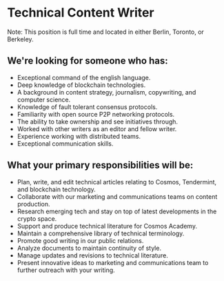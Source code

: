 # Technical Content Writer

Note: This position is full time and located in either Berlin, Toronto, or Berkeley.

## We're looking for someone who has:
* Exceptional command of the english language.
* Deep knowledge of blockchain technologies.
* A background in content strategy, journalism, copywriting, and computer science.
* Knowledge of fault tolerant consensus protocols.
* Familiarity with open source P2P networking protocols.
* The ability to take ownership and see initiatives through.
* Worked with other writers as an editor and fellow writer.
* Experience working with distributed teams.
* Exceptional communication skills.

## What your primary responsibilities will be:
* Plan, write, and edit technical articles relating to Cosmos, Tendermint, and blockchain technology.
* Collaborate with our marketing and communications teams on content production.
* Research emerging tech and stay on top of latest developments in the crypto space.
* Support and produce technical literature for Cosmos Academy.
* Maintain a comprehensive library of technical terminology.
* Promote good writing in our public relations.
* Analyze documents to maintain continuity of style.
* Manage updates and revisions to technical literature.
* Present innovative ideas to marketing and communications team to further outreach with your writing.
